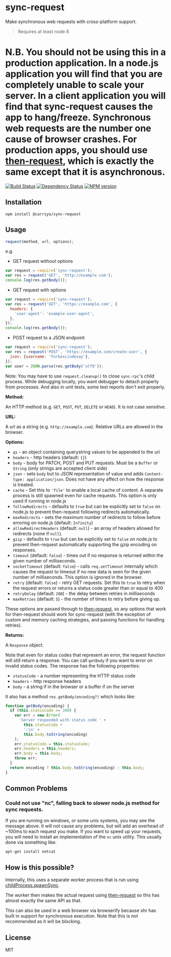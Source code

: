 # sync-request

Make synchronous web requests with cross-platform support.

> Requires at least node 8

# **N.B.** You should **not** be using this in a production application. In a node.js application you will find that you are completely unable to scale your server. In a client application you will find that sync-request causes the app to hang/freeze. Synchronous web requests are the number one cause of browser crashes. For production apps, you should use [then-request](https://github.com/then/then-request), which is exactly the same except that it is asynchronous.

[![Build Status](https://img.shields.io/travis/ForbesLindesay/sync-request/master.svg)](https://travis-ci.org/ForbesLindesay/sync-request)
[![Dependency Status](https://img.shields.io/david/ForbesLindesay/sync-request.svg)](https://david-dm.org/ForbesLindesay/sync-request)
[![NPM version](https://img.shields.io/npm/v/sync-request.svg)](https://www.npmjs.org/package/sync-request)

## Installation

    npm install @carriyo/sync-request

## Usage

```js
request(method, url, options);
```

e.g.

* GET request without options

```js
var request = require('sync-request');
var res = request('GET', 'http://example.com');
console.log(res.getBody());
```

* GET request with options

```js
var request = require('sync-request');
var res = request('GET', 'https://example.com', {
  headers: {
    'user-agent': 'example-user-agent',
  },
});
console.log(res.getBody());
```

* POST request to a JSON endpoint

```js
var request = require('sync-request');
var res = request('POST', 'https://example.com/create-user', {
  json: {username: 'ForbesLindesay'},
});
var user = JSON.parse(res.getBody('utf8'));
```

Note: You may have to use `request.cleanup()` to close `sync-rpc`'s child process. While debugging locally, you want debugger to detach properly from processes. And also in unit tests, some test reports don't exit properly.

**Method:**

An HTTP method (e.g. `GET`, `POST`, `PUT`, `DELETE` or `HEAD`). It is not case sensitive.

**URL:**

A url as a string (e.g. `http://example.com`). Relative URLs are allowed in the browser.

**Options:**

* `qs` - an object containing querystring values to be appended to the uri
* `headers` - http headers (default: `{}`)
* `body` - body for PATCH, POST and PUT requests. Must be a `Buffer` or `String` (only strings are accepted client side)
* `json` - sets `body` but to JSON representation of value and adds `Content-type: application/json`. Does not have any affect on how the response is treated.
* `cache` - Set this to `'file'` to enable a local cache of content. A separate process is still spawned even for cache requests. This option is only used if running in node.js
* `followRedirects` - defaults to `true` but can be explicitly set to `false` on node.js to prevent then-request following redirects automatically.
* `maxRedirects` - sets the maximum number of redirects to follow before erroring on node.js (default: `Infinity`)
* `allowRedirectHeaders` (default: `null`) - an array of headers allowed for redirects (none if `null`).
* `gzip` - defaults to `true` but can be explicitly set to `false` on node.js to prevent then-request automatically supporting the gzip encoding on responses.
* `timeout` (default: `false`) - times out if no response is returned within the given number of milliseconds.
* `socketTimeout` (default: `false`) - calls `req.setTimeout` internally which causes the request to timeout if no new data is seen for the given number of milliseconds. This option is ignored in the browser.
* `retry` (default: `false`) - retry GET requests. Set this to `true` to retry when the request errors or returns a status code greater than or equal to 400
* `retryDelay` (default: `200`) - the delay between retries in milliseconds
* `maxRetries` (default: `5`) - the number of times to retry before giving up.

These options are passed through to [then-request](https://github.com/then/then-request), so any options that work for then-request should work for sync-request (with the exception of custom and memory caching strategies, and passing functions for handling retries).

**Returns:**

A `Response` object.

Note that even for status codes that represent an error, the request function will still return a response. You can call `getBody` if you want to error on invalid status codes. The response has the following properties:

* `statusCode` - a number representing the HTTP status code
* `headers` - http response headers
* `body` - a string if in the browser or a buffer if on the server

It also has a method `res.getBody(encoding?)` which looks like:

```js
function getBody(encoding) {
  if (this.statusCode >= 300) {
    var err = new Error(
      'Server responded with status code ' +
        this.statusCode +
        ':\n' +
        this.body.toString(encoding)
    );
    err.statusCode = this.statusCode;
    err.headers = this.headers;
    err.body = this.body;
    throw err;
  }
  return encoding ? this.body.toString(encoding) : this.body;
}
```

## Common Problems

### Could not use "nc", falling back to slower node.js method for sync requests.

If you are running on windows, or some unix systems, you may see the message above. It will not cause any problems, but will add an overhead of ~100ms to each request you make. If you want to speed up your requests, you will need to install an implementation of the `nc` unix utility. This usually done via something like:

```
apt-get install netcat
```

## How is this possible?

Internally, this uses a separate worker process that is run using [childProcess.spawnSync](http://nodejs.org/docs/v0.11.13/api/child_process.html#child_process_child_process_spawnsync_command_args_options).

The worker then makes the actual request using [then-request](https://www.npmjs.org/package/then-request) so this has almost exactly the same API as that.

This can also be used in a web browser via browserify because xhr has built in support for synchronous execution. Note that this is not recommended as it will be blocking.

## License

MIT
